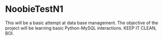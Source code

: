 # NoobieTestN1
This will be a basic attempt at data base management. The objective of the project will be learning basic Python-MySQL interactions.
KEEP IT CLEAN, BOI.
